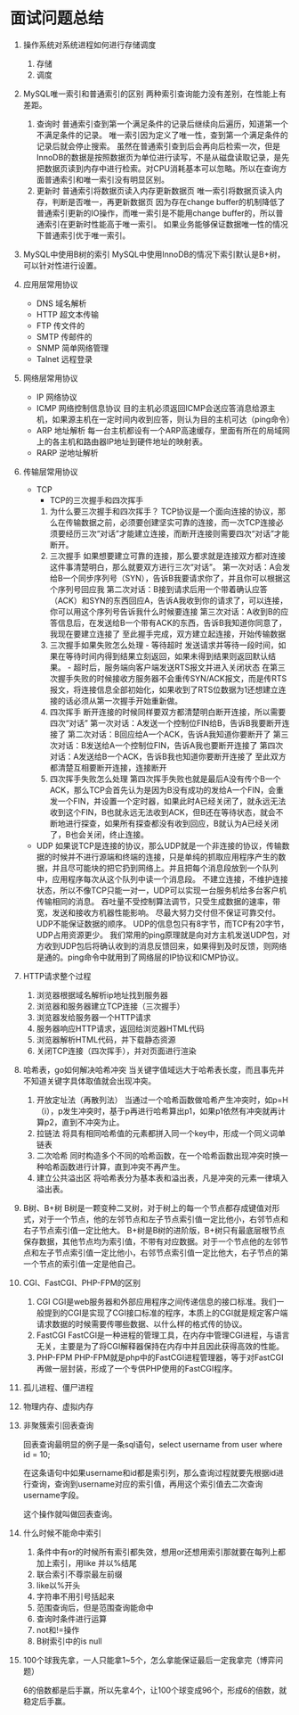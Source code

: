# 面试问题总结

1. 操作系统对系统进程如何进行存储调度
	1. 存储
	2. 调度
	
2. MySQL唯一索引和普通索引的区别
两种索引查询能力没有差别，在性能上有差距。
	1. 查询时
	    普通索引查到第一个满足条件的记录后继续向后遍历，知道第一个不满足条件的记录。
	    唯一索引因为定义了唯一性，查到第一个满足条件的记录后就会停止搜索。
	    虽然在普通索引查到后会再向后检索一次，但是InnoDB的数据是按照数据页为单位进行读写，不是从磁盘读取记录，是先把数据页读到内存中进行检索。对CPU消耗基本可以忽略。所以在查询方面普通索引和唯一索引没有明显区别。
	2. 更新时
	    普通索引将数据页读入内存更新数据页
	    唯一索引将数据页读入内存，判断是否唯一，再更新数据页
	    因为存在change buffer的机制降低了普通索引更新的IO操作，而唯一索引是不能用change buffer的，所以普通索引在更新时性能高于唯一索引。
	    如果业务能够保证数据唯一性的情况下普通索引优于唯一索引。
	
3. MySQL中使用B树的索引
    MySQL中使用InnoDB的情况下索引默认是B+树，可以针对性进行设置。
    
4. 应用层常用协议
	- DNS 域名解析
	- HTTP 超文本传输
	- FTP 传文件的
	- SMTP 传邮件的
	- SNMP 简单网络管理
	- Talnet 远程登录
	
5. 网络层常用协议
	- IP 网络协议
	- ICMP 网络控制信息协议
	  目的主机必须返回ICMP会送应答消息给源主机，如果源主机在一定时间内收到应答，则认为目的主机可达（ping命令）
	- ARP 地址解析
	  每一台主机都设有一个ARP高速缓存，里面有所在的局域网上的各主机和路由器IP地址到硬件地址的映射表。
	- RARP 逆地址解析
	
6. 传输层常用协议
	- TCP
		- TCP的三次握手和四次挥手
		1. 为什么要三次握手和四次挥手？
		    TCP协议是一个面向连接的协议，那么在传输数据之前，必须要创建坚实可靠的连接，而一次TCP连接必须要经历三次“对话”才能建立连接，而断开连接则需要四次“对话”才能断开。
		2. 三次握手
		    如果想要建立可靠的连接，那么要求就是连接双方都对连接这件事清楚明白，那么就要双方进行三次“对话”。
		    第一次对话：A会发给B一个同步序列号（SYN），告诉B我要请求你了，并且你可以根据这个序列号回应我
		    第二次对话：B接到请求后用一个带着确认应答（ACK）和SYN的东西回应A，告诉A我收到你的请求了，可以连接，你可以用这个序列号告诉我什么时候要连接
		    第三次对话：A收到B的应答信息后，在发送给B一个带有ACK的东西，告诉B我知道你同意了，我现在要建立连接了
		    至此握手完成，双方建立起连接，开始传输数据
		3. 三次握手如果失败怎么处理
		  - 等待超时
		    发送请求并等待一段时间，如果在等待时间内得到结果立刻返回，如果未得到结果则返回默认结果。
		  - 超时后，服务端向客户端发送RTS报文并进入关闭状态
		    在第三次握手失败的时候接收方服务器不会重传SYN/ACK报文，而是传RTS报文，将连接信息全部初始化，如果收到了RTS位数据为1还想建立连接的话必须从第一次握手开始重新做。
		4. 四次挥手
		    断开连接的时候同样要双方都清楚明白断开连接，所以需要四次“对话”
		    第一次对话：A发送一个控制位FIN给B，告诉B我要断开连接了
		    第二次对话：B回应给A一个ACK，告诉A我知道你要断开了
		    第三次对话：B发送给A一个控制位FIN，告诉A我也要断开连接了
		    第四次对话：A发送给B一个ACK，告诉B我也知道你要断开连接了
		    至此双方都清楚互相要断开连接，连接断开
		5. 四次挥手失败怎么处理
		    第四次挥手失败也就是最后A没有传个B一个ACK，那么TCP会首先认为是因为B没有成功的发给A一个FIN，会重发一个FIN，并设置一个定时器，如果此时A已经关闭了，就永远无法收到这个FIN，B也就永远无法收到ACK，但B还在等待状态，就会不断地进行探查，如果所有探查都没有收到回应，B就认为A已经关闭了，B也会关闭，终止连接。
	- UDP
	  如果说TCP是连接的协议，那么UDP就是一个非连接的协议，传输数据的时候并不进行源端和终端的连接，只是单纯的抓取应用程序产生的数据，并且尽可能块的把它扔到网络上。并且把每个消息段放到一个队列中，应用程序每次从这个队列中读一个消息段。
	  不建立连接，不维护连接状态，所以不像TCP只能一对一，UDP可以实现一台服务机给多台客户机传输相同的消息。
	  吞吐量不受控制算法调节，只受生成数据的速率，带宽，发送和接收方机器性能影响。
	  尽最大努力交付但不保证可靠交付。
	  UDP不能保证数据的顺序。
	  UDP的信息包只有8字节，而TCP有20字节，UDP占用资源更少。
	  我们常用的ping原理就是向对方主机发送UDP包，对方收到UDP包后将确认收到的消息反馈回来，如果得到及时反馈，则网络是通的。ping命令中就用到了网络层的IP协议和ICMP协议。
	
7. HTTP请求整个过程
	1. 浏览器根据域名解析ip地址找到服务器
	2. 浏览器和服务器建立TCP连接（三次握手）
	3. 浏览器发给服务器一个HTTP请求
	4. 服务器响应HTTP请求，返回给浏览器HTML代码
	5. 浏览器解析HTML代码，并下载静态资源
	6. 关闭TCP连接（四次挥手），并对页面进行渲染
	
8. 哈希表，go如何解决哈希冲突
当关键字值域远大于哈希表长度，而且事先并不知道关键字具体取值就会出现冲突。
	1. 开放定址法（再散列法）
	    当通过一个哈希函数做哈希产生冲突时，如p=H（i），p发生冲突时，基于p再进行哈希算出p1，如果p1依然有冲突就再计算p2，直到不冲突为止。
	2. 拉链法
	    将具有相同哈希值的元素都拼入同一个key中，形成一个同义词单链表
	3. 二次哈希
	    同时构造多个不同的哈希函数，在一个哈希函数出现冲突时换一种哈希函数进行计算，直到冲突不再产生。
	4. 建立公共溢出区
	    将哈希表分为基本表和溢出表，凡是冲突的元素一律填入溢出表。
	
9. B树、B+树
    B树是一颗变种二叉树，对于树上的每一个节点都存成键值对形式，对于一个节点，他的左邻节点和左子节点索引值一定比他小，右邻节点和右子节点索引值一定比他大。
    B+树是B树的进阶版，B+树只有最底层根节点保存数据，其他节点均为索引值，不带有对应数据。对于一个节点他的左邻节点和左子节点索引值一定比他小，右邻节点索引值一定比他大，右子节点的第一个节点的索引值一定是他自己。
  
10. CGI、FastCGI、PHP-FPM的区别
	1. CGI
	    CGI是web服务器和外部应用程序之间传递信息的接口标准。我们一般提到的CGI是实现了CGI接口标准的程序，本质上的CGI就是规定客户端请求数据的时候需要传哪些数据、以什么样的格式传的协议。
	2. FastCGI
	    FastCGI是一种进程的管理工具，在内存中管理CGI进程，与语言无关，主要是为了将CGI解释器保持在内存中并且因此获得高效的性能。
	3. PHP-FPM
	    PHP-FPM就是php中的FastCGI进程管理器，等于对FastCGI再做一层封装，形成了一个专供PHP使用的FastCGI程序。
	
11. 孤儿进程、僵尸进程

12. 物理内存、虚拟内存

13. 非聚簇索引回表查询

      回表查询最明显的例子是一条sql语句，select username from user where id = 10;

      在这条语句中如果username和id都是索引列，那么查询过程就要先根据id进行查询，查询到username对应的索引值，再用这个索引值去二次查询username字段。

      这个操作就叫做回表查询。

14. 什么时候不能命中索引

      1. 条件中有or的时候所有索引都失效，想用or还想用索引那就要在每列上都加上索引，用like 并以%结尾
      2. 联合索引不尊崇最左前缀
      3. like以%开头
      4. 字符串不用引号括起来
      5. 范围查询后，但是范围查询能命中
      6. 查询时条件进行运算
      7. not和!=操作
      8. B树索引中的is null

15. 100个球我先拿，一人只能拿1~5个，怎么拿能保证最后一定我拿完（博弈问题）

      6的倍数都是后手赢，所以先拿4个，让100个球变成96个，形成6的倍数，就稳定后手赢。